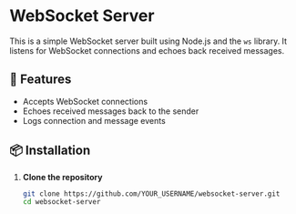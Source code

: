 # WebSocket Server

This is a simple WebSocket server built using Node.js and the `ws` library. It listens for WebSocket connections and echoes back received messages.

## 🚀 Features

- Accepts WebSocket connections
- Echoes received messages back to the sender
- Logs connection and message events

## 📦 Installation

1. **Clone the repository**
   ```sh
   git clone https://github.com/YOUR_USERNAME/websocket-server.git
   cd websocket-server
   ```
